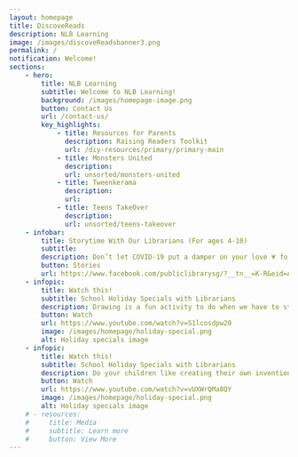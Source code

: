 ```yaml
---
layout: homepage
title: DiscoveReads
description: NLB Learning
image: /images/discoveReadsbanner3.png
permalink: /
notification: Welcome!
sections:
    - hero:
        title: NLB Learning
        subtitle: Welcome to NLB Learning!
        background: /images/homepage-image.png
        button: Contact Us
        url: /contact-us/
        key_highlights:
            - title: Resources for Parents
              description: Raising Readers Toolkit
              url: /diy-resources/primary/primary-main
            - title: Monsters United
              description: 
              url: unsorted/monsters-united
            - title: Tweenkerama
              description: 
              url: 
            - title: Teens TakeOver
              description: 
              url: unsorted/teens-takeover
    - infobar:
        title: Storytime With Our Librarians (For ages 4-10)
        subtitle:
        description: Don’t let COVID-19 put a damper on your love 💗 for our libraries 📚. Stay connected with us through our online storytelling sessions. Let your evenings be filled with fascinating tales in the four official languages. Tune in to Public Libraries Singapore for the English sessions.
        button: Stories
        url: https://www.facebook.com/publiclibrarysg/?__tn__=K-R&eid=ARBW3aD1Bq7Ito1RDwUJUrZ20ebXQSbE-2jAKLpm5DEYUmJei71fOLqpILRI4fTcT8RzU5sYR6MFeCFY&fref=mentions
    - infopic:
        title: Watch this!
        subtitle: School Holiday Specials with Librarians
        description: Drawing is a fun activity to do when we have to stay in.✏️ Let your children expand on their artistic abilities with our librarian, Angela, who will be showing us how we can create a nice drawing in 4 easy steps.🎨
        button: Watch
        url: https://www.youtube.com/watch?v=S1lcosdpw20
        image: /images/homepage/holiday-special.png
        alt: Holiday specials image
    - infopic:
        title: Watch this!
        subtitle: School Holiday Specials with Librarians
        description: Do your children like creating their own inventions just like Leonardo Da Vinci? Join our librarian Faye, as she shows us Leonardo’s many amazing inventions and teaches us how to make one of them
        button: Watch
        url: https://www.youtube.com/watch?v=vUXWrQMa8QY
        image: /images/homepage/holiday-special.png
        alt: Holiday specials image
    # - resources:
    #     title: Media
    #     subtitle: Learn more
    #     button: View More
---
```

